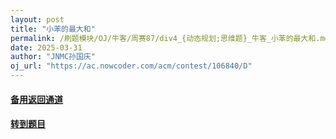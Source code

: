 ```yaml
---
layout: post
title: "小苯的最大和"
permalink: /刷题模块/OJ/牛客/周赛87/div4_{动态规划;思维题}_牛客_小苯的最大和.md/
date: 2025-03-31
author: "JNMC孙国庆"
oj_url: "https://ac.nowcoder.com/acm/contest/106840/D"
---
```


#### [备用返回通道](../../README.md)
#### [转到题目](https://ac.nowcoder.com/acm/contest/106840/D)
